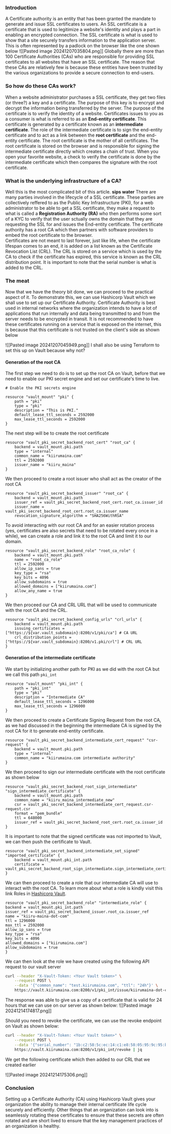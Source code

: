 ### Introduction
A Certificate authority is an entity that has been granted the mandate to generate and issue SSL certificates to users. An SSL certificate is a certificate that is used to legitimize a website's identity and plays a part in enabling an encrypted connection. The SSL certificate is what is used to show that a site securely transfers information to the application server. This is often represented by a padlock on the browser like the one shown below
![[Pasted image 20241207035804.png]]
Globally there are more than 100 Certificate Authorities (CAs) who are responsible for providing SSL certificates to all websites that have an SSL certificate. The reason that these CAs are relatively few is because these entities have been trusted by the various organizations to provide a secure connection to end-users. 
### So how do these CAs work?
When a website administrator purchases a SSL certificate, they get two files (or three?) a key and a certificate. The purpose of this key is to encrypt and decrypt the information being transferred by the server. The purpose of the certificate is to verify the identity of a website.
Certificates issues to you as a consumer is what is referred to as an **End-entity certificate**. This certificate is generated by a certificate known as an **intermediate certificate**. The role of the intermediate certificate is to sign the end-entity certificate and to act as a link between the **root certificate** and the end-entity certificate. The root certificate is the mother of all certificates. The root certificate is stored on the browser and is responsible for signing the intermediate certificate directly which creates a chain of trust.
When you open your favorite website, a check to verify the certificate is done by the intermediate certificate which then compares the signature with the root certificate.
### What is the underlying infrastructure of a CA?
Well this is the most complicated bit of this article. **sips water**
There are many parties involved in the lifecycle of a SSL certificate. These parties are collectively reffered to as the Public Key Infrastructure (PKI), for a web administrator to be able to get a SSL certificate, they make a request to what is called a **Registration Authority (RA)** who then performs some sort of a KYC to verify that the user sctually owns the domain that they are requesting the SSL for and issues the End-entity certificate. The certificate authority has a root CA which then partners with software providers to embed the root certificate to the browser.  
Certificates are not meant to last forever, just like life, when the certificate lifespan comes to an end, it is added on a list known as the Certificate Revocation List (CRL). The CRL is stored on a service which is used by the CA to check if the certificate has expired, this service is known as the CRL distribution point. It is important to note that the serial number is what is added to the CRL.
### The meat
Now that we have the theory bit done, we can proceed to the practical aspect of it. To demonstrate this, we can use Hashicorp Vault which we shall use to set up our Certificate Authority.
Certificate Authority is best used in internal networks where the organization intends to have a lot of applications that run internally and data being transmitted to and from the server needs to be encrypted in transit. It is not recommended to have these certificates running on a service that is exposed on the internet, this is because that this certificate is not trusted on the client's side as shown below

![[Pasted image 20241207045949.png]]
I shall also be using Terraform to set this up on Vault because why not?
#### Generation of the root CA
The first step we need to do is to set up the root CA on Vault, before that we need to enable our PKI secret engine and set our certificate's time to live.

```hcl
# Enable the PKI secrets engine

resource "vault_mount" "pki" {
	path = "pki"
	type = "pki"
	description = "This is PKI."
	default_lease_ttl_seconds = 2592000
	max_lease_ttl_seconds = 2592000
}
```

The next step will be to create the root certificate
```hcl
resource "vault_pki_secret_backend_root_cert" "root_ca" {
	backend = vault_mount.pki.path
	type = "internal"
	common_name = "kiirumaina.com"
	ttl = 2592000
	issuer_name = "kiiru_maina"
}
```

We then proceed to create a root issuer who shall act as the creator of the root CA
```hcl
resource "vault_pki_secret_backend_issuer" "root_ca" {
	backend = vault_mount.pki.path
	issuer_ref = vault_pki_secret_backend_root_cert.root_ca.issuer_id
	issuer_name = vault_pki_secret_backend_root_cert.root_ca.issuer_name
	revocation_signature_algorithm = "SHA256WithRSA"
```
To avoid interacting with our root CA and for an easier rotation process (yes, certificates are also secrets that need to be rotated every once in a while), we can create a role and link it to the root CA and limit it to our domain.
```hcl
resource "vault_pki_secret_backend_role" "root_ca_role" {
	backend = vault_mount.pki.path
	name = "root_ca_role"
	ttl = 2592000
	allow_ip_sans = true
	key_type = "rsa"
	key_bits = 4096
	allow_subdomains = true
	allowed_domains = ["kiirumaina.com"]
	allow_any_name = true
}
```
We then proceed our CA and CRL URL that will be used to communicate with the root CA and the CRL.
```hcl
resource "vault_pki_secret_backend_config_urls" "crl_urls" {
	backend = vault_mount.pki.path
	issuing_certificates = ["https://${var.vault_subdomain}:8200/v1/pki/ca"] # CA URL
	crl_distribution_points = ["https://${var.vault_subdomain}:8200/v1.pki/crl"] # CRL URL
}
```
#### Generation of the intermediate certificate
We start by initializing another path for PKI as we did with the root CA but we call this path `pki_int`
```hcl
resource "vault_mount" "pki_int" {
	path = "pki_int"
	type = "pki"
	description = "Intermediate CA"
	default_lease_ttl_seconds = 1296000
	max_lease_ttl_seconds = 1296000
}
```
We then proceed to create a Certificate Signing Request from the root CA, as we had discussed in the beginning the intermediate CA is signed by the root CA for it to generate end-entity certificate. 
```hcl
resource "vault_pki_secret_backend_intermediate_cert_request" "csr-request" {
	backend = vault_mount.pki.path
	type = "internal"
	common_name = "kiirumaina.com intermediate authority"
}
```
We then proceed to sign our intermediate certificate with the root certificate as shown below
```hcl
resource "vault_pki_secret_backend_root_sign_intermediate" "sign_intermediate_certificate" {
	backend = vault_mount.pki.path
	common_name = "kiiru_maina_intermediate_new"
	csr = vault_pki_secret_backend_intermediate_cert_request.csr-request.csr
	format = "pem_bundle"
	ttl = 648000
	issuer_ref = vault_pki_secret_backend_root_cert.root_ca.issuer_id
}
```
It is important to note that the signed certificate was not imported to Vault, we can then push the certificate to Vault.
```hcl
resource "vault_pki_secret_backend_intermediate_set_signed" "imported_certificate" {
	backend = vault_mount.pki_int.path
	certificate = vault_pki_secret_backend_root_sign_intermediate.sign_intermediate_certificate.certificate
}
```
We can then proceed to create a role that our intermediate CA will use to interact with the root CA. To learn more about what a role is kindly visit this link Roles in [Hashicorp Vault](https://developer.hashicorp.com/vault/tutorials/get-started/introduction-roles). 
```hcl
resource "vault_pki_secret_backend_role" "intermediate_role" {
backend = vault_mount.pki_int.path
issuer_ref = vault_pki_secret_backend_issuer.root_ca.issuer_ref
name = "kiiru-maina-dot-com"
ttl = 1296000
max_ttl = 2592000
allow_ip_sans = true
key_type = "rsa"
key_bits = 4096
allowed_domains = ["kiirumaina.com"]
allow_subdomains = true
}
```
We can then look at the role we have created using the following API request to our vault server
```sh
curl --header "X-Vault-Token: <Your Vault token>" \
    --request POST \
    --data '{"common_name": "test.kiirumaina.com", "ttl": "24h"}' \
    https://vault.kiirumaina.com:8200/v1/pki_int/issue/kiirumaina-dot-com | jq 

```

The response was able to give us a copy of a certificate that is valid for 24 hours that we can use on our server as shown below:
![[Pasted image 20241214174817.png]]

Should you need to revoke the certificate, we can use the revoke endpoint on Vault as shown below:
```sh
curl --header "X-Vault-Token: <Your Vault token>" \
    --request POST \
    --data '{"serial_number": "1b:c2:58:5c:ec:14:c1:e8:58:05:95:9c:95:b7:43:24:f6:b0:3e:77"}' \
    https://vault.kiirumaina.com:8200/v1/pki_int/revoke | jq
```
We get the following certificate which then added to our CRL that we created earlier

![[Pasted image 20241214175306.png]]
### Conclusion
Setting up a Certificate Authority (CA) using Hashicorp Vault gives your organization the ability to manage their internal certificate life cycle securely and efficiently. Other things that an organization can look into is seamlessly rotating these certificates to ensure that these secrets are often rotated and are short lived to ensure that the key management practices of an organization is healthy.